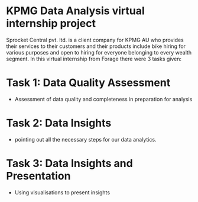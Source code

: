 
# KPMG Data Analysis virtual internship project
Sprocket Central pvt. ltd. is a client company for KPMG AU who provides their services to their customers and their products include bike hiring for various purposes and open to hiring for everyone belonging to every wealth segment.
In this virtual internship from Forage there were 3 tasks given:

# Task 1: Data Quality Assessment
- Assessment of data quality and completeness in preparation for analysis 
# Task 2: Data Insights
- pointing out all the necessary steps for our data analytics.
# Task 3: Data Insights and Presentation
- Using visualisations to present insights
